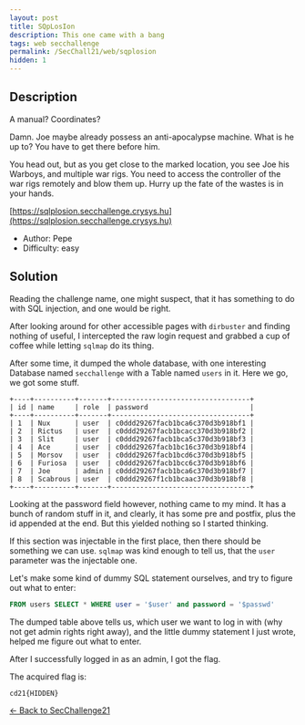 ```yaml
---
layout: post
title: SQpLosIon
description: This one came with a bang
tags: web secchallenge
permalink: /SecChall21/web/sqplosion
hidden: 1
---
```


## Description

A manual? Coordinates?

Damn. Joe maybe already possess an anti-apocalypse machine. What is he up to? You have to get there before him.

You head out, but as you get close to the marked location, you see Joe his Warboys, and multiple war rigs. You need to access the controller of the war rigs remotely and blow them up. Hurry up the fate of the wastes is in your hands.

[https://sqlplosion.secchallenge.crysys.hu](https://sqlplosion.secchallenge.crysys.hu)

- Author: Pepe
- Difficulty: easy

## Solution

Reading the challenge name, one might suspect, that it has something to do with SQL injection, and one would be right.

After looking around for other accessible pages with `dirbuster` and finding nothing of useful, I intercepted the raw login request and grabbed a cup of coffee while letting `sqlmap` do its thing.

After some time, it dumped the whole database, with one interesting Database named `secchallenge` with a Table named `users` in it. Here we go, we got some stuff.

```
+----+----------+-------+----------------------------------+
| id | name     | role  | password                         |
+----+----------+-------+----------------------------------+
| 1  | Nux      | user  | c0ddd29267facb1bca6c370d3b918bf1 |
| 2  | Rictus   | user  | c0ddd29267facb1bcacc370d3b918bf2 |
| 3  | Slit     | user  | c0ddd29267facb1bca5c370d3b918bf3 |
| 4  | Ace      | user  | c0ddd29267facb1bc16c370d3b918bf4 |
| 5  | Morsov   | user  | c0ddd29267facb1bcd6c370d3b918bf5 |
| 6  | Furiosa  | user  | c0ddd29267facb1bcc6c370d3b918bf6 |
| 7  | Joe      | admin | c0ddd29267facb1bca6c370d3b918bf7 |
| 8  | Scabrous | user  | c0ddd29267f1cb1bcaac370d3b918bf8 |
+----+----------+-------+----------------------------------+
``` 

Looking at the password field however, nothing came to my mind. It has a bunch of random stuff in it, and clearly, it has some pre and postfix, plus the id appended at the end. But this yielded nothing so I started thinking.

If this section was injectable in the first place, then there should be something we can use. `sqlmap` was kind enough to tell us, that the `user` parameter was the injectable one.

Let's make some kind of dummy SQL statement ourselves, and try to figure out what to enter:
```sql
FROM users SELECT * WHERE user = '$user' and password = '$passwd'
```

The dumped table above tells us, which user we want to log in with (why not get admin rights right away), and the little dummy statement I just wrote, helped me figure out what to enter.

After I successfully logged in as an admin, I got the flag.

The acquired flag is:
```
cd21{HIDDEN}
```

[&#8592; Back to SecChallenge21](/SecChall21)